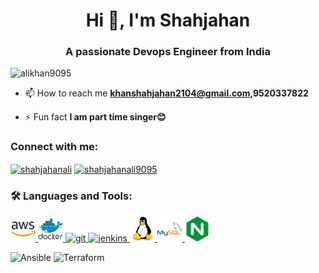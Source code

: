 <h1 align="center">Hi 👋, I'm Shahjahan</h1>
<h3 align="center">A passionate Devops Engineer from India</h3>

<p align="left"> <img src="https://komarev.com/ghpvc/?username=alikhan9095&label=Profile%20views&color=0e75b6&style=flat" alt="alikhan9095" /> </p>

- 📫 How to reach me **khanshahjahan2104@gmail.com,9520337822**

- ⚡ Fun fact **I am part time singer😊**

<h3 align="left">Connect with me:</h3>
<p align="left">
<a href="https://linkedin.com/in/shahjahanali" target="blank"><img align="center" src="https://raw.githubusercontent.com/rahuldkjain/github-profile-readme-generator/master/src/images/icons/Social/linked-in-alt.svg" alt="shahjahanali" height="30" width="40" /></a>
<a href="https://instagram.com/shahjahanali9095" target="blank"><img align="center" src="https://raw.githubusercontent.com/rahuldkjain/github-profile-readme-generator/master/src/images/icons/Social/instagram.svg" alt="shahjahanali9095" height="30" width="40" /></a>
</p>



<h3 align="left"> 🛠️ Languages and Tools:</h3>
<p align="left"> <a href="https://aws.amazon.com" target="_blank" rel="noreferrer"> <img src="https://raw.githubusercontent.com/devicons/devicon/master/icons/amazonwebservices/amazonwebservices-original-wordmark.svg" alt="aws" width="40" www.docker.com/" target="_blank" rel="noreferrer"> <img src="https://raw.githubusercontent.com/devicons/devicon/master/icons/docker/docker-original-wordmark.svg" alt="docker" width="40" height="40"/> </a> <a href="https://git-scm.com/" target="_blank" rel="noreferrer"> <img src="https://www.vectorlogo.zone/logos/git-scm/git-scm-icon.svg" alt="git" width="40" height="40"/> </a> <a href="https://www.jenkins.io" target="_blank" rel="noreferrer"> <img src="https://www.vectorlogo.zone/logos/jenkins/jenkins-icon.svg" alt="jenkins" width="40" height="40"/> </a> <a href="https://www.linux.org/" target="_blank" rel="noreferrer"> <img src="https://raw.githubusercontent.com/devicons/devicon/master/icons/linux/linux-original.svg" alt="linux" width="40" height="40"/> </a> <a href="https://www.mysql.com/" target="_blank" rel="noreferrer"> <img src="https://raw.githubusercontent.com/devicons/devicon/master/icons/mysql/mysql-original-wordmark.svg" alt="mysql" width="40" height="40"/> </a> <a href="https://www.nginx.com" target="_blank" rel="noreferrer"> <img src="https://raw.githubusercontent.com/devicons/devicon/master/icons/nginx/nginx-original.svg" alt="nginx" width="40" height="40"/> </a> </p>
<img src="https://img.icons8.com/external-tal-revivo-color-tal-revivo/48/000000/external-ansible-is-an-open-source-software-provisioning-and-configuration-management-tool-logo-color-tal-revivo.png" alt="Ansible"/>
  <img src="https://img.icons8.com/external-tal-revivo-color-tal-revivo/48/000000/external-terraform-an-open-source-infrastructure-as-code-software-tool-logo-color-tal-revivo.png" alt="Terraform"/>







